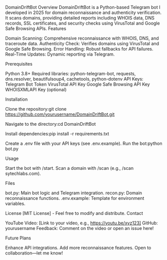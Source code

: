 DomainDriftBot
Overview
DomainDriftBot is a Python-based Telegram bot I developed in 2025 for domain reconnaissance and authenticity verification. It scans domains, providing detailed reports including WHOIS data, DNS records, SSL certificates, and security checks using VirusTotal and Google Safe Browsing APIs.
Features

Domain Scanning: Comprehensive reconnaissance with WHOIS, DNS, and traceroute data.
Authenticity Check: Verifies domains using VirusTotal and Google Safe Browsing.
Error Handling: Robust fallbacks for API failures.
Real-Time Updates: Dynamic reporting via Telegram.

Prerequisites

Python 3.8+
Required libraries: python-telegram-bot, requests, dns.resolver, beautifulsoup4, cachetools, python-dotenv
API Keys:
Telegram Bot Token
VirusTotal API Key
Google Safe Browsing API Key
WHOISXMLAPI Key (optional)



Installation

Clone the repository:git clone https://github.com/yourusername/DomainDriftBot.git


Navigate to the directory:cd DomainDriftBot


Install dependencies:pip install -r requirements.txt


Create a .env file with your API keys (see .env.example).
Run the bot:python bot.py



Usage

Start the bot with /start.
Scan a domain with /scan <domain> (e.g., /scan sytechlabs.com).

Files

bot.py: Main bot logic and Telegram integration.
recon.py: Domain reconnaissance functions.
.env.example: Template for environment variables.

License
[MIT License] - Feel free to modify and distribute.
Contact

YouTube Video: [Link to your video, e.g., https://youtu.be/xyz123]
GitHub: yourusername
Feedback: Comment on the video or open an issue here!

Future Plans

Enhance API integrations.
Add more reconnaissance features.
Open to collaboration—let me know!

